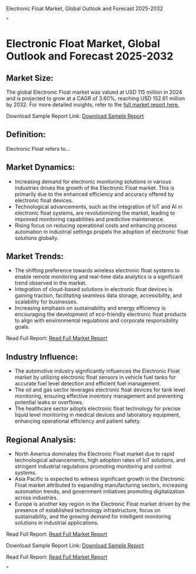 Electronic Float Market, Global Outlook and Forecast 2025-2032 

"<!DOCTYPE html>
<html>
<head>
	<title>Electronic Float Market, Global Outlook and Forecast 2025-2032</title>
</head>
<body>

<h1>Electronic Float Market, Global Outlook and Forecast 2025-2032</h1>

<h2>Market Size:</h2>
<p>The global Electronic Float market was valued at USD 115 million in 2024 and is projected to grow at a CAGR of 3.60%, reaching USD 152.61 million by 2032. For more detailed insights, refer to the <a href='https://www.statsmarketresearch.com/global-electronic-float-forecast-2025-2032-557-8027703'>full market report here.</a></p>
<p>Download Sample Report Link: <a href='https://www.statsmarketresearch.com/download-free-sample/8027703/global-electronic-float-forecast-2025-2032-557'>Download Sample Report</a></p>

<h2>Definition:</h2>
<p>Electronic Float refers to...</p>
<!-- 200 words content here -->

<h2>Market Dynamics:</h2>
<ul>
	<li>Increasing demand for electronic monitoring solutions in various industries drives the growth of the Electronic Float market. This is primarily due to the enhanced efficiency and accuracy offered by electronic float devices.</li>
	<li>Technological advancements, such as the integration of IoT and AI in electronic float systems, are revolutionizing the market, leading to improved monitoring capabilities and predictive maintenance.</li>
	<li>Rising focus on reducing operational costs and enhancing process automation in industrial settings propels the adoption of electronic float solutions globally.</li>
</ul>

<h2>Market Trends:</h2>
<ul>
	<li>The shifting preference towards wireless electronic float systems to enable remote monitoring and real-time data analytics is a significant trend observed in the market.</li>
	<li>Integration of cloud-based solutions in electronic float devices is gaining traction, facilitating seamless data storage, accessibility, and scalability for businesses.</li>
	<li>Increasing emphasis on sustainability and energy efficiency is encouraging the development of eco-friendly electronic float products to align with environmental regulations and corporate responsibility goals.</li>
</ul>
<p>Read Full Report: <a href='https://www.statsmarketresearch.com/global-electronic-float-forecast-2025-2032-557-8027703'>Read Full Market Report</a></p>

<h2>Industry Influence:</h2>
<ul>
	<li>The automotive industry significantly influences the Electronic Float market by utilizing electronic float sensors in vehicle fuel tanks for accurate fuel level detection and efficient fuel management.</li>
	<li>The oil and gas sector leverages electronic float devices for tank level monitoring, ensuring effective inventory management and preventing potential leaks or overflows.</li>
	<li>The healthcare sector adopts electronic float technology for precise liquid level monitoring in medical devices and laboratory equipment, enhancing operational efficiency and patient safety.</li>
</ul>

<h2>Regional Analysis:</h2>
<ul>
	<li>North America dominates the Electronic Float market due to rapid technological advancements, high adoption rates of IoT solutions, and stringent industrial regulations promoting monitoring and control systems.</li>
	<li>Asia Pacific is expected to witness significant growth in the Electronic Float market attributed to expanding manufacturing sectors, increasing automation trends, and government initiatives promoting digitalization across industries.</li>
	<li>Europe is another key region in the Electronic Float market driven by the presence of established technology infrastructure, focus on sustainability, and the growing demand for intelligent monitoring solutions in industrial applications.</li>
</ul>
<p>Read Full Report: <a href='https://www.statsmarketresearch.com/global-electronic-float-forecast-2025-2032-557-8027703'>Read Full Market Report</a></p>

<p>Download Sample Report Link: <a href='https://www.statsmarketresearch.com/download-free-sample/8027703/global-electronic-float-forecast-2025-2032-557'>Download Sample Report</a></p>
<p>Read Full Report: <a href='https://www.statsmarketresearch.com/global-electronic-float-forecast-2025-2032-557-8027703'>Read Full Market Report</a></p>

</body>
</html>"
